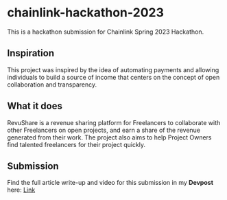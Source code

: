 # chainlink-hackathon-2023

This is a hackathon submission for Chainlink Spring 2023 Hackathon.

## Inspiration
This project was inspired by the idea of automating payments and allowing individuals to build a source of income that centers on the concept of open collaboration and transparency.

## What it does
RevuShare is a revenue sharing platform for Freelancers to collaborate with other Freelancers on open projects, and earn a share of the revenue generated from their work. The project also aims to help Project Owners find talented freelancers for their project quickly.

## Submission
Find the full article write-up and video for this submission in my **Devpost** here: [Link](https://devpost.com/software/revushare)
